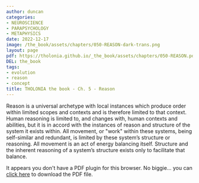 ```yaml
---
author: duncan
categories:
- NEUROSCIENCE
- PARAPSYCHOLOGY
- METAPHYSICS
date: 2022-12-17
image: /the_book/assets/chapters/050-REASON-dark-trans.png
layout: page
pdf: https://tholonia.github.io/_the_book/assets/chapters/050-REASON.pdf
DEL: the_book
tags:
- evolution
- reason
- concept
title: THOLONIA the book - Ch. 5 - Reason
---
```


Reason is a universal archetype with local instances which produce order within limited scopes and contexts and is therefore limited to that context.  Human reasoning is limited to, and changes with, human contexts and abilities, but it is in accord with the instances of reason and structure of the system it exists within.  All movement, or "work" within these systems, being self-similar and redundant, is limited by these system’s structure or reasoning.  All movement is an act of energy balancing itself.  Structure and the inherent reasoning of a system’s structure exists only to facilitate that balance.<!--more-->

<object data='{{ page.pdf }}#zoom=100%' width='100%' height='1000' type='application/pdf'><p>It appears you don't have a PDF plugin for this browser. No biggie... you can <a href='{{ page.pdf }}'> click here</a> to download the PDF file.</p></object>